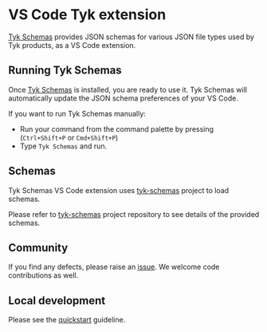 # VS Code Tyk extension

[Tyk Schemas](https://marketplace.visualstudio.com/items?itemName=TykTechnologiesLimited.tyk-schemas) provides JSON schemas for various JSON file types used by Tyk products, as a VS Code extension.

## Running Tyk Schemas

Once [Tyk Schemas](https://marketplace.visualstudio.com/items?itemName=TykTechnologiesLimited.tyk-schemas) is installed, you are ready to use it. 
Tyk Schemas will automatically update the JSON schema preferences of your VS Code.

If you want to run Tyk Schemas manually:
- Run your command from the command palette by pressing (`Ctrl+Shift+P` or `Cmd+Shift+P`)
- Type `Tyk Schemas` and run.

## Schemas

Tyk Schemas VS Code extension uses [tyk-schemas](https://github.com/letzya/tyk-schemas) project to load schemas. 

Please refer to [tyk-schemas](https://github.com/letzya/tyk-schemas) project repository to see details of the provided schemas.

## Community

If you find any defects, please raise an [issue](https://github.com/buraksekili/vscode-tyk/issues). We welcome code contributions as well.

## Local development

Please see the [quickstart](./vsc-extension-quickstart.md) guideline.